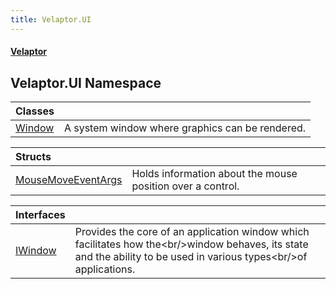 ```yaml
---
title: Velaptor.UI
---
```


#### [Velaptor](Namespaces.md 'Velaptor Namespaces')

## Velaptor.UI Namespace

| Classes | |
| :--- | :--- |
| [Window](Velaptor.UI.Window.md 'Velaptor.UI.Window') | A system window where graphics can be rendered. |

| Structs | |
| :--- | :--- |
| [MouseMoveEventArgs](Velaptor.UI.MouseMoveEventArgs.md 'Velaptor.UI.MouseMoveEventArgs') | Holds information about the mouse position over a control. |

| Interfaces | |
| :--- | :--- |
| [IWindow](Velaptor.UI.IWindow.md 'Velaptor.UI.IWindow') | Provides the core of an application window which facilitates how the&lt;br/&gt;window behaves, its state and the ability to be used in various types&lt;br/&gt;of applications. |
